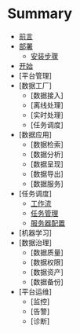 # Summary

* [前言](README.md)
* [部署](部署.md)
   * [安装步骤](部署/TBDS部署.md)
* [开始](开始.md)
* [平台管理]
* [数据工厂]
   * [数据接入]
   * [离线处理]
   * [实时处理]
   * [任务调度]
* [数据应用]
   * [数据检索]
   * [数据分析]
   * [数据呈现]
   * [数据导出]
   * [数据服务]
* [任务调度]
   * [工作流](workflow/SUMMARY.md)
   * [任务管理](tasks/readme.md)
   * [服务器配置](services/readme.md)
* [机器学习]
* [数据治理]
   * [数据质量]
   * [数据权限]
   * [数据资产]
   * [数据备份]
* [平台运维]
   * [监控]
   * [告警]
   * [诊断]
